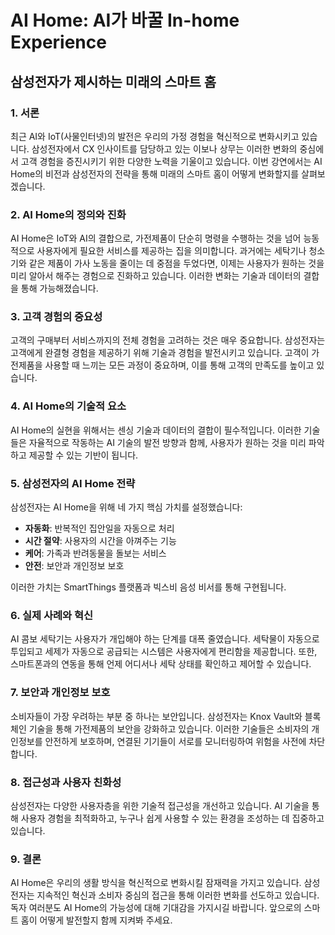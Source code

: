 # AI Home: AI가 바꿀 In-home Experience
## 삼성전자가 제시하는 미래의 스마트 홈

### 1. 서론
최근 AI와 IoT(사물인터넷)의 발전은 우리의 가정 경험을 혁신적으로 변화시키고 있습니다. 삼성전자에서 CX 인사이트를 담당하고 있는 이보나 상무는 이러한 변화의 중심에서 고객 경험을 증진시키기 위한 다양한 노력을 기울이고 있습니다. 이번 강연에서는 AI Home의 비전과 삼성전자의 전략을 통해 미래의 스마트 홈이 어떻게 변화할지를 살펴보겠습니다.

### 2. AI Home의 정의와 진화
AI Home은 IoT와 AI의 결합으로, 가전제품이 단순히 명령을 수행하는 것을 넘어 능동적으로 사용자에게 필요한 서비스를 제공하는 집을 의미합니다. 과거에는 세탁기나 청소기와 같은 제품이 가사 노동을 줄이는 데 중점을 두었다면, 이제는 사용자가 원하는 것을 미리 알아서 해주는 경험으로 진화하고 있습니다. 이러한 변화는 기술과 데이터의 결합을 통해 가능해졌습니다.

### 3. 고객 경험의 중요성
고객의 구매부터 서비스까지의 전체 경험을 고려하는 것은 매우 중요합니다. 삼성전자는 고객에게 완결형 경험을 제공하기 위해 기술과 경험을 발전시키고 있습니다. 고객이 가전제품을 사용할 때 느끼는 모든 과정이 중요하며, 이를 통해 고객의 만족도를 높이고 있습니다.

### 4. AI Home의 기술적 요소
AI Home의 실현을 위해서는 센싱 기술과 데이터의 결합이 필수적입니다. 이러한 기술들은 자율적으로 작동하는 AI 기술의 발전 방향과 함께, 사용자가 원하는 것을 미리 파악하고 제공할 수 있는 기반이 됩니다.

### 5. 삼성전자의 AI Home 전략
삼성전자는 AI Home을 위해 네 가지 핵심 가치를 설정했습니다:
- **자동화**: 반복적인 집안일을 자동으로 처리
- **시간 절약**: 사용자의 시간을 아껴주는 기능
- **케어**: 가족과 반려동물을 돌보는 서비스
- **안전**: 보안과 개인정보 보호

이러한 가치는 SmartThings 플랫폼과 빅스비 음성 비서를 통해 구현됩니다.

### 6. 실제 사례와 혁신
AI 콤보 세탁기는 사용자가 개입해야 하는 단계를 대폭 줄였습니다. 세탁물이 자동으로 투입되고 세제가 자동으로 공급되는 시스템은 사용자에게 편리함을 제공합니다. 또한, 스마트폰과의 연동을 통해 언제 어디서나 세탁 상태를 확인하고 제어할 수 있습니다.

### 7. 보안과 개인정보 보호
소비자들이 가장 우려하는 부분 중 하나는 보안입니다. 삼성전자는 Knox Vault와 블록체인 기술을 통해 가전제품의 보안을 강화하고 있습니다. 이러한 기술들은 소비자의 개인정보를 안전하게 보호하며, 연결된 기기들이 서로를 모니터링하여 위험을 사전에 차단합니다.

### 8. 접근성과 사용자 친화성
삼성전자는 다양한 사용자층을 위한 기술적 접근성을 개선하고 있습니다. AI 기술을 통해 사용자 경험을 최적화하고, 누구나 쉽게 사용할 수 있는 환경을 조성하는 데 집중하고 있습니다.

### 9. 결론
AI Home은 우리의 생활 방식을 혁신적으로 변화시킬 잠재력을 가지고 있습니다. 삼성전자는 지속적인 혁신과 소비자 중심의 접근을 통해 이러한 변화를 선도하고 있습니다. 독자 여러분도 AI Home의 가능성에 대해 기대감을 가지시길 바랍니다. 앞으로의 스마트 홈이 어떻게 발전할지 함께 지켜봐 주세요.